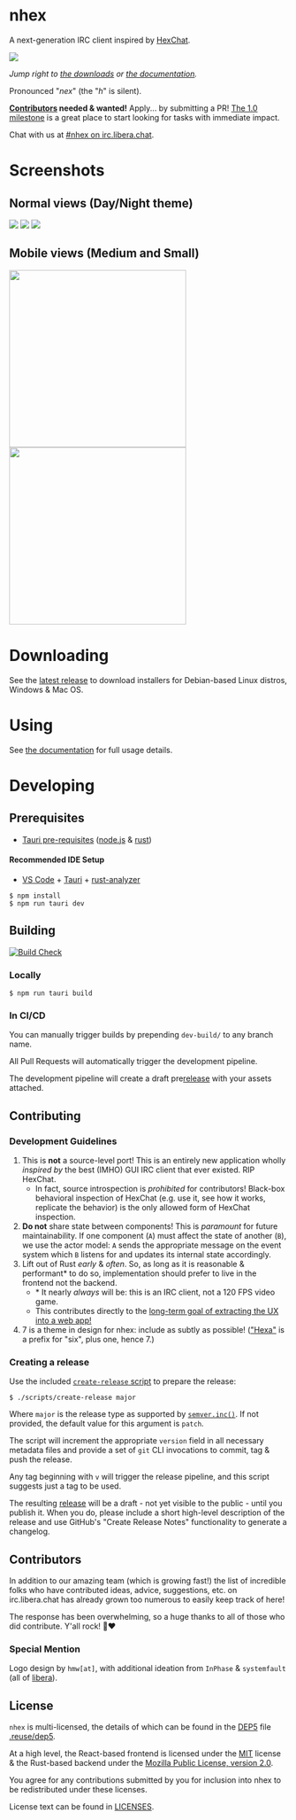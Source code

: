 # nhex

A next-generation IRC client inspired by [HexChat](https://hexchat.github.io/).

![](./public/screenshots/nh_conn.png)

_Jump right to [the downloads](https://github.com/nhexirc/nhex/releases/latest) or [the documentation](https://nhex.dev/docs/)._

Pronounced "_nex_" (the "_h_" is silent).

**[Contributors](#contributing) needed & wanted!** Apply... by submitting a PR! [The 1.0 milestone](https://github.com/nhexirc/client/milestone/1) is a great place to start looking for tasks with immediate impact.

Chat with us at [#nhex on irc.libera.chat](https://web.libera.chat/?channel=#nhex).
# Screenshots

## Normal views (Day/Night theme)
![](./public/screenshots/nh_irc.png)
![](./public/screenshots/nh_server.png)
![](./public/screenshots/nh_conn_alt.png)

## Mobile views (Medium and Small)
<img src="./public/screenshots/nh_mobile_med.png" width="320" />
<img src="./public/screenshots/nh_mobile_small.png" width="320" />

# Downloading

See the [latest release](https://github.com/nhexirc/nhex/releases/latest) to download installers for Debian-based Linux distros, Windows & Mac OS.

# Using

See [the documentation](https://nhex.dev/docs/) for full usage details.

# Developing

## Prerequisites

* [Tauri pre-requisites](https://tauri.app/v1/guides/getting-started/prerequisites/) ([node.js](https://nodejs.org/en/download) & [rust](https://www.rust-lang.org/tools/install))

#### Recommended IDE Setup

- [VS Code](https://code.visualstudio.com/) + [Tauri](https://marketplace.visualstudio.com/items?itemName=tauri-apps.tauri-vscode) + [rust-analyzer](https://marketplace.visualstudio.com/items?itemName=rust-lang.rust-analyzer)

```shell
$ npm install
$ npm run tauri dev
```

## Building

[![Build Check](https://github.com/nhexirc/nhex/actions/workflows/build_check.yml/badge.svg)](https://github.com/nhexirc/nhex/actions/workflows/build_check.yml)

### Locally

```shell
$ npm run tauri build
```

### In CI/CD

You can manually trigger builds by prepending `dev-build/` to any branch name.

All Pull Requests will automatically trigger the development pipeline.

The development pipeline will create a draft pre[release](https://github.com/nhexirc/nhex/releases) with your assets attached.

## Contributing

### Development Guidelines

1. This is **not** a source-level port! This is an entirely new application wholly _inspired by_ the best (IMHO) GUI IRC client that ever existed. RIP HexChat.
   * In fact, source introspection is *prohibited* for contributors! Black-box behavioral inspection of HexChat (e.g. use it, see how it works, replicate the behavior) is the only allowed form of HexChat inspection.
1. **Do not** share state between components! This is *paramount* for future maintainability. If one component (`A`) must affect the state of another (`B`), we use the actor model: `A` sends the appropriate message on the event system which `B` listens for and updates its internal state accordingly.
1. Lift out of Rust _early_ & _often_. So, as long as it is reasonable & performant* to do so, implementation should prefer to live in the frontend not the backend.
    * \* It nearly _always_ will be: this is an IRC client, not a 120 FPS video game.
    * This contributes directly to the [long-term goal of extracting the UX into a web app!](https://github.com/nhexirc/client/issues/17)
1. 7 is a theme in design for nhex: include as subtly as possible! (["Hexa"](https://en.wikipedia.org/wiki/Numeral_prefix#Table_of_number_prefixes_in_English) is a prefix for "six", plus one, hence 7.)

### Creating a release

Use the included [`create-release` script](./scripts/create-release) to prepare the release:

```shell
$ ./scripts/create-release major
```

Where `major` is the release type as supported by [`semver.inc()`](https://www.npmjs.com/package/semver). If not provided, the default value for this argument is `patch`.

The script will increment the appropriate `version` field in all necessary metadata files and provide a set of `git` CLI invocations to commit, tag & push the release.

Any tag beginning with `v` will trigger the release pipeline, and this script suggests just a tag to be used.

The resulting [release](https://github.com/nhexirc/nhex/releases) will be a draft - not yet visible to the public - until you publish it. When you do, please include a short high-level description of the release and use GitHub's "Create Release Notes" functionality to generate a changelog.

## Contributors

In addition to our amazing team (which is growing fast!) the list of incredible folks who have contributed ideas, advice, suggestions, etc. on irc.libera.chat has already grown too numerous to easily keep track of here!

The response has been overwhelming, so a huge thanks to all of those who did contribute. Y'all rock! 🤘❤️

### Special Mention

Logo design by `hmw[at]`, with additional ideation from `InPhase` & `systemfault` (all of [libera](https://libera.chat/)).

## License

`nhex` is multi-licensed, the details of which can be found in the [DEP5](https://reuse.software/spec/#dep5) file [.reuse/dep5](./.reuse/dep5).

At a high level, the React-based frontend is licensed under the [MIT]([./LICENSES/MIT.txt) license & the Rust-based backend under the [Mozilla Public License, version 2.0](./LICENSES/MPL-2.0.txt).

You agree for any contributions submitted by you for inclusion into nhex to be redistributed under these licenses.

License text can be found in [LICENSES](./LICENSES/).
